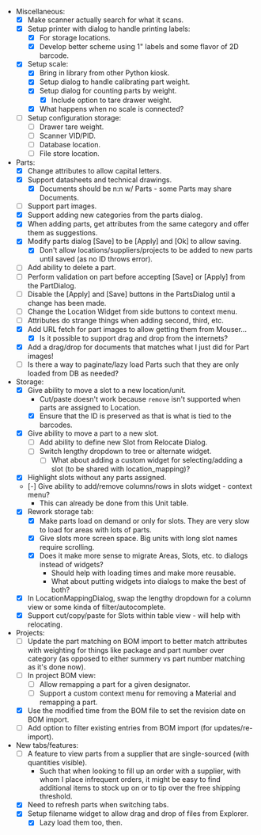- Miscellaneous:
    - [x] Make scanner actually search for what it scans.
    - [x] Setup printer with dialog to handle printing labels:
        - [x] For storage locations.
        - [x] Develop better scheme using 1" labels and some flavor of 2D barcode.
    - [x] Setup scale:
        - [x] Bring in library from other Python kiosk.
        - [x] Setup dialog to handle calibrating part weight.
        - [x] Setup dialog for counting parts by weight.
            - [x] Include option to tare drawer weight.
        - [x] What happens when no scale is connected?
    - [ ] Setup configuration storage:
        - [ ] Drawer tare weight.
        - [ ] Scanner VID/PID.
        - [ ] Database location.
        - [ ] File store location.
- Parts:
    - [x] Change attributes to allow capital letters.
    - [x] Support datasheets and technical drawings.
        - [x] Documents should be n:n w/ Parts - some Parts may share Documents.
    - [ ] Support part images.
    - [x] Support adding new categories from the parts dialog.
    - [x] When adding parts, get attributes from the same category and offer them as suggestions.
    - [x] Modify parts dialog [Save] to be [Apply] and [Ok] to allow saving.
        - [x] Don't allow locations/suppliers/projects to be added to new parts until saved (as no ID throws error).
    - [ ] Add ability to delete a part.
    - [ ] Perform validation on part before accepting [Save] or [Apply] from the PartDialog.
    - [ ] Disable the [Apply] and [Save] buttons in the PartsDialog until a change has been made.
    - [ ] Change the Location Widget from side buttons to context menu.
    - [ ] Attributes do strange things when adding second, third, etc.
    - [x] Add URL fetch for part images to allow getting them from Mouser...
        - [x] Is it possible to support drag and drop from the internets?
    - [x] Add a drag/drop for documents that matches what I just did for Part images!
    - [ ] Is there a way to paginate/lazy load Parts such that they are only loaded from DB as needed?
- Storage:
    - [x] Give ability to move a slot to a new location/unit.
        - Cut/paste doesn't work because `remove` isn't supported when parts are assigned to Location.
        - [x] Ensure that the ID is preserved as that is what is tied to the barcodes.
    - [x] Give ability to move a part to a new slot.
        - [ ] Add ability to define new Slot from Relocate Dialog.
        - [ ] Switch lengthy dropdown to tree or alternate widget.
            - [ ] What about adding a custom widget for selecting/adding a slot (to be shared with location_mapping)?
    - [x] Highlight slots without any parts assigned.
    - [-] Give ability to add/remove columns/rows in slots widget - context menu?
        - This can already be done from this Unit table.
    - [x] Rework storage tab:
        - [x] Make parts load on demand or only for slots.  They are very slow to load for areas with lots of parts.
        - [x] Give slots more screen space.  Big units with long slot names require scrolling.
        - [x] Does it make more sense to migrate Areas, Slots, etc. to dialogs instead of widgets?
            - Should help with loading times and make more reusable.
            - What about putting widgets into dialogs to make the best of both?
    - [x] In LocationMappingDialog, swap the lengthy dropdown for a column view or some kinda of filter/autocomplete.
    - [x] Support cut/copy/paste for Slots within table view - will help with relocating.
- Projects:
    - [ ] Update the part matching on BOM import to better match attributes with weighting for things like package and part number over category (as opposed to either summery vs part number matching as it's done now).
    - [ ] In project BOM view:
        - [ ] Allow remapping a part for a given designator.
        - [ ] Support a custom context menu for removing a Material and remapping a part.
    - [x] Use the modified time from the BOM file to set the revision date on BOM import.
    - [ ] Add option to filter existing entries from BOM import (for updates/re-import).
- New tabs/features:
    - [ ] A feature to view parts from a supplier that are single-sourced (with quantities visible).
        - Such that when looking to fill up an order with a supplier, with whom I place infrequent orders, it might be easy to find additional items to stock up on or to tip over the free shipping threshold.
    - [x] Need to refresh parts when switching tabs.
    - [x] Setup filename widget to allow drag and drop of files from Explorer.
        - [x] Lazy load them too, then.
